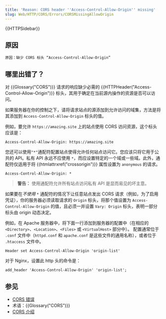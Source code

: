 ```yaml
---
title: 'Reason: CORS header ''Access-Control-Allow-Origin'' missing'
slug: Web/HTTP/CORS/Errors/CORSMissingAllowOrigin
---
```

{{HTTPSidebar}}

## 原因

```plain
原因：缺少 CORS 标头 “Access-Control-Allow-Origin”
```

## 哪里出错了？

对 {{Glossary("CORS")}} 请求的响应缺少必需的 {{HTTPHeader("Access-Control-Allow-Origin")}} 标头，其用于确定在当前源内操作的资源是否可以访问。

如果服务器在你的控制之下，请将请求站点的源添加到允许访问的域集，方法是将其添加到 `Access-Control-Allow-Origin` 标头的值。

例如，要允许 `https://amazing.site` 上的站点使用 CORS 访问资源，这个标头应该是：

```http
Access-Control-Allow-Origin: https://amazing.site
```

您还可以使用`"*"`通配符配置站点使得允许任何站点访问它。您应该只将它用于公共的 API。私有 API 永远不应使用 `*`，而应设置特定的一个域或一些域。此外，通配符仅适用于将 {{htmlattrxref("crossorigin")}} 属性设置为 `anonymous` 的请求。

```http
Access-Control-Allow-Origin: *
```

> **警告：** 使用通配符允许所有站点访问私有 API 是显而易见的坏主意。

如果要在*不使用* `*` 通配符的情况下让任意站点发出 CORS 请求（例如，为了启用凭证），你的服务器必须读取请求的 `Origin` 标头，将那个值设置为 `Access-Control-Allow-Origin` 的值，且必须一并设置 `Vary: Origin` 标头，表明一部分标头由 origin 动态决定。

例如，在 Apache 服务器中，将下面一行添加到服务器的配置中（在相应的 `<Directory>`、`<Location>`、`<Files>` 或 `<VirtualHost>` 部分中）。 配置通常位于 `.conf` 文件中（`httpd.conf` 和 `apache.conf` 是这些文件的通用名称），或者位于 `.htaccess` 文件中。

```
Header set Access-Control-Allow-Origin 'origin-list'
```

对于 Nginx，设置此 http 头的命令是：

```
add_header 'Access-Control-Allow-Origin' 'origin-list';
```

## 参见

- [CORS 错误](/zh-CN/docs/Web/HTTP/CORS/Errors)
- 术语：{{Glossary("CORS")}}
- [CORS 介绍](/zh-CN/docs/Web/HTTP/CORS)
